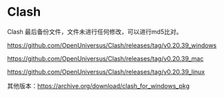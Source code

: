 # Clash
Clash 最后备份文件，文件未进行任何修改，可以进行md5比对。

https://github.com/OpenUniversus/Clash/releases/tag/v0.20.39_windows

https://github.com/OpenUniversus/Clash/releases/tag/v0.20.39_mac

https://github.com/OpenUniversus/Clash/releases/tag/v0.20.39_linux

其他版本：https://archive.org/download/clash_for_windows_pkg

